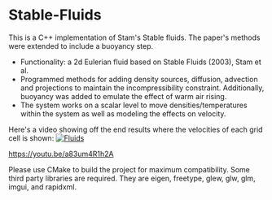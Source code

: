 # Stable-Fluids
 
This is a C++ implementation of Stam's Stable fluids. The paper's methods were extended to include a buoyancy step. 
* Functionality: a 2d Eulerian fluid based on Stable Fluids (2003), Stam et al.
* Programmed methods for adding density sources, diffusion, advection and projections to maintain the incompressibility constraint. Additionally, buoyancy was added to emulate the effect of warm air rising.
* The system works on a scalar level to move densities/temperatures within the system as well as modeling the effects on velocity.


Here's a video showing off the end results where the velocities of each grid cell is shown:
[![Fluids](https://img.youtube.com/vi/a83um4R1h2A/0.jpg)](https://youtu.be/a83um4R1h2A "Fluids")  

https://youtu.be/a83um4R1h2A



Please use CMake to build the project for maximum compatibility. Some third party libraries are required. They are eigen, freetype, glew, glw, glm, imgui, and rapidxml.

